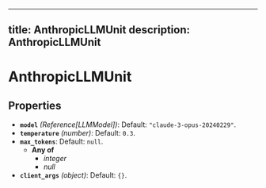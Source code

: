 
---
title: AnthropicLLMUnit
description: AnthropicLLMUnit
---
# AnthropicLLMUnit

## Properties

- **`model`** *(Reference[LLMModel])*: Default: `"claude-3-opus-20240229"`.
- **`temperature`** *(number)*: Default: `0.3`.
- **`max_tokens`**: Default: `null`.
  - **Any of**
    - *integer*
    - *null*
- **`client_args`** *(object)*: Default: `{}`.
